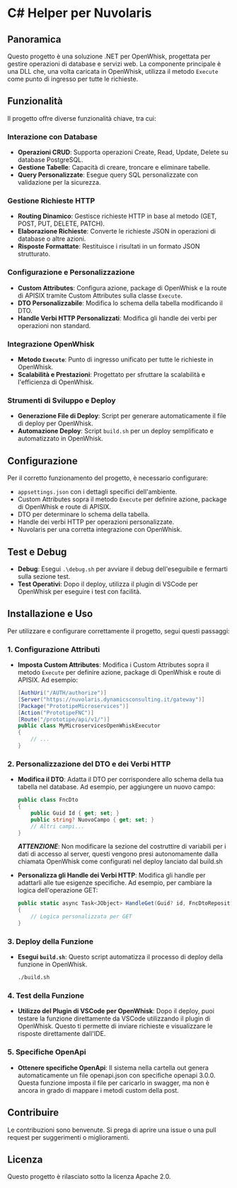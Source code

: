 # C# Helper per Nuvolaris

## Panoramica

Questo progetto è una soluzione .NET per OpenWhisk, progettata per gestire operazioni di database e servizi web. La componente principale è una DLL che, una volta caricata in OpenWhisk, utilizza il metodo `Execute` come punto di ingresso per tutte le richieste.

## Funzionalità

Il progetto offre diverse funzionalità chiave, tra cui:

### Interazione con Database

- **Operazioni CRUD**: Supporta operazioni Create, Read, Update, Delete su database PostgreSQL.
- **Gestione Tabelle**: Capacità di creare, troncare e eliminare tabelle.
- **Query Personalizzate**: Esegue query SQL personalizzate con validazione per la sicurezza.

### Gestione Richieste HTTP

- **Routing Dinamico**: Gestisce richieste HTTP in base al metodo (GET, POST, PUT, DELETE, PATCH).
- **Elaborazione Richieste**: Converte le richieste JSON in operazioni di database o altre azioni.
- **Risposte Formattate**: Restituisce i risultati in un formato JSON strutturato.

### Configurazione e Personalizzazione

- **Custom Attributes**: Configura azione, package di OpenWhisk e la route di APISIX tramite Custom Attributes sulla classe `Execute`.
- **DTO Personalizzabile**: Modifica lo schema della tabella modificando il DTO.
- **Handle Verbi HTTP Personalizzati**: Modifica gli handle dei verbi per operazioni non standard.

### Integrazione OpenWhisk

- **Metodo `Execute`**: Punto di ingresso unificato per tutte le richieste in OpenWhisk.
- **Scalabilità e Prestazioni**: Progettato per sfruttare la scalabilità e l'efficienza di OpenWhisk.

### Strumenti di Sviluppo e Deploy

- **Generazione File di Deploy**: Script per generare automaticamente il file di deploy per OpenWhisk.
- **Automazione Deploy**: Script `build.sh` per un deploy semplificato e automatizzato in OpenWhisk.

## Configurazione

Per il corretto funzionamento del progetto, è necessario configurare:

- `appsettings.json` con i dettagli specifici dell'ambiente.
- Custom Attributes sopra il metodo `Execute` per definire azione, package di OpenWhisk e route di APISIX.
- DTO per determinare lo schema della tabella.
- Handle dei verbi HTTP per operazioni personalizzate.
- Nuvolaris per una corretta integrazione con OpenWhisk.

## Test e Debug

- **Debug**: Esegui `.\debug.sh` per avviare il debug dell'eseguibile e fermarti sulla sezione test.
- **Test Operativi**: Dopo il deploy, utilizza il plugin di VSCode per OpenWhisk per eseguire i test con facilità.

## Installazione e Uso

Per utilizzare e configurare correttamente il progetto, segui questi passaggi:

### 1. Configurazione Attributi

- **Imposta Custom Attributes**: Modifica i Custom Attributes sopra il metodo `Execute` per definire azione, package di OpenWhisk e route di APISIX. Ad esempio:

  ```csharp
  [AuthUri("/AUTH/authorize")]
  [Server("https://nuvolaris.dynamicsconsulting.it/gateway")]
  [Package("PrototipeMicroservices")]
  [Action("PrototipeFNC")]
  [Route("/prototipe/api/v1/")]
  public class MyMicroservicesOpenWhiskExecutor
  {
      // ...
  }
  ```

### 2. Personalizzazione del DTO e dei Verbi HTTP

- **Modifica il DTO**: Adatta il DTO per corrispondere allo schema della tua tabella nel database. Ad esempio, per aggiungere un nuovo campo:

  ```csharp
  public class FncDto
  {
      public Guid Id { get; set; }
      public string? NuovoCampo { get; set; }
      // Altri campi...
  }
  ```
  ***ATTENZIONE***: Non modificare la sezione del costruttire di variabili per i dati di accesso al server, questi vengono presi autonomamente dalla chiamata OpenWhisk come configurati nel deploy lanciato dal build.sh
- **Personalizza gli Handle dei Verbi HTTP**: Modifica gli handle per adattarli alle tue esigenze specifiche. Ad esempio, per cambiare la logica dell'operazione GET:

  ```csharp
  public static async Task<JObject> HandleGet(Guid? id, FncDtoRepository repository)
  {
      // Logica personalizzata per GET
  }
  ```

### 3. Deploy della Funzione

- **Esegui `build.sh`**: Questo script automatizza il processo di deploy della funzione in OpenWhisk.

  ```bash
  ./build.sh
  ```

### 4. Test della Funzione

- **Utilizzo del Plugin di VSCode per OpenWhisk**: Dopo il deploy, puoi testare la funzione direttamente da VSCode utilizzando il plugin di OpenWhisk. Questo ti permette di inviare richieste e visualizzare le risposte direttamente dall'IDE.

### 5. Specifiche OpenApi

- **Ottenere specifiche OpenApi**: Il sistema nella cartella out genera automaticamente un file openapi.json con specifiche openapi 3.0.0. Questa funzione imposta il file per caricarlo in swagger, ma non è ancora in grado di mappare i metodi custom della post. 

## Contribuire

Le contribuzioni sono benvenute. Si prega di aprire una issue o una pull request per suggerimenti o miglioramenti.

## Licenza

Questo progetto è rilasciato sotto la licenza Apache 2.0.
